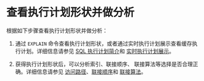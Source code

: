 # 查看执行计划形状并做分析

根据如下步骤查看执行计划形状并做分析：

1. 通过 `EXPLAIN` 命令查看执行计划形状，或者通过实时执行计划展示查看缓存执行计划。详细信息请参见 [SQL 执行计划简介](../../../200.sql-execution-plan/100.introduction-to-sql-execution-plans.md)和 [实时执行计划展示](../../../200.sql-execution-plan/500.real-time-execution-plan-display.md)。

2. 获得执行计划形状后，可以分析索引、联接顺序、 联接算法等选择是否合理正确。详细信息请参见 [访问路径](../../600.query-optimization/100.access-path/100.access-path-overview.md)、[联接顺序](../../600.query-optimization/200.join-algorithm/300.join-order.md)和 [联接算法](../../600.query-optimization/200.join-algorithm/200.join-algorithm.md)。

